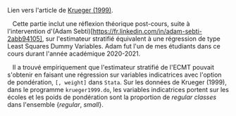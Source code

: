 Lien vers l'article de [Krueger (1999)](http://piketty.pse.ens.fr/files/Krueger1999.pdf).

&nbsp;&nbsp;&nbsp;Cette partie inclut une réflexion théorique post-cours, suite à l'intervention d'(Adam Sebti)[https://fr.linkedin.com/in/adam-sebti-2abb94105], sur l'estimateur stratifié équivalent à une régression de type Least Squares Dummy Variables. Adam fut l'un de mes étudiants dans ce cours durant l'année académique 2020-2021.

&nbsp;&nbsp;&nbsp;Il a trouvé empiriquement que l'estimateur stratifié de l'ECMT pouvait s'obtenir en faisant une régression sur variables indicatrices avec l'option de pondération, ```[, weight]``` dans ```Stata```. Sur les données de Krueger (1999), dans le programme ```krueger1999.do```, les variables indicatrices portent sur les écoles et les poids de pondération sont la proportion de *regular classes* dans l'ensemble {*regular*, *small*}.
